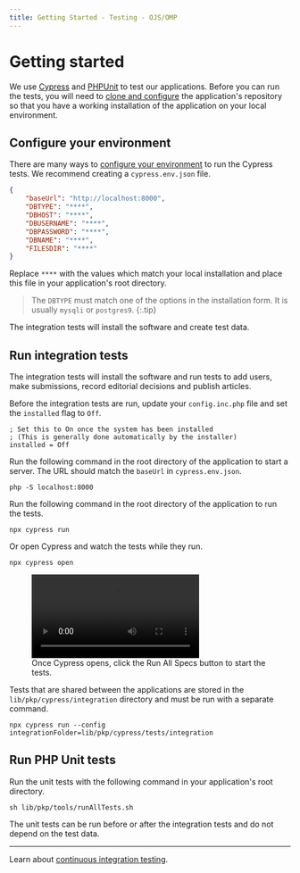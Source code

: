```yaml
---
title: Getting Started - Testing - OJS/OMP
---
```


# Getting started

We use [Cypress](https://www.cypress.io/) and [PHPUnit](https://phpunit.de/) to test our applications. Before you can run the tests, you will need to [clone and configure](/dev/documentation/en/getting-started) the application's repository so that you have a working installation of the application on your local environment.

## Configure your environment

There are many ways to [configure your environment](https://docs.cypress.io/guides/guides/environment-variables#Setting) to run the Cypress tests. We recommend creating a `cypress.env.json` file.

```json
{
	"baseUrl": "http://localhost:8000",
	"DBTYPE": "****",
	"DBHOST": "****",
	"DBUSERNAME": "****",
	"DBPASSWORD": "****",
	"DBNAME": "****",
	"FILESDIR": "****"
}
```

Replace `****` with the values which match your local installation and place this file in your application's root directory.

> The `DBTYPE` must match one of the options in the installation form. It is usually `mysqli` or `postgres9`.
{:.tip}

The integration tests will install the software and create test data.

## Run integration tests

The integration tests will install the software and run tests to add users, make submissions, record editorial decisions and publish articles.

Before the integration tests are run, update your `config.inc.php` file and set the `installed` flag to `Off`.

```
; Set this to On once the system has been installed
; (This is generally done automatically by the installer)
installed = Off
```

Run the following command in the root directory of the application to start a server. The URL should match the `baseUrl` in `cypress.env.json`.

```
php -S localhost:8000
```

Run the following command in the root directory of the application to run the tests.

```
npx cypress run
```

Or open Cypress and watch the tests while they run.

```
npx cypress open
```

<figure class="video_container">
  <video controls="true" allowfullscreen="true">
    <source src="./cypress-open.mp4" type="video/mp4">
  </video>
  <figcaption>Once Cypress opens, click the Run All Specs button to start the tests.</figcaption>
</figure>

Tests that are shared between the applications are stored in the `lib/pkp/cypress/integration` directory and must be run with a separate command.

```
npx cypress run --config integrationFolder=lib/pkp/cypress/tests/integration
```

## Run PHP Unit tests

Run the unit tests with the following command in your application's root directory.

```
sh lib/pkp/tools/runAllTests.sh
```

The unit tests can be run before or after the integration tests and do not depend on the test data.

---

Learn about [continuous integration testing](./continuous-integration).
